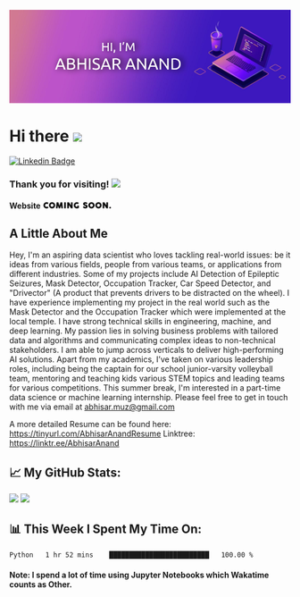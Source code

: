 <!--### Hi there 👋-->
[![Abhisar's GitHub Banner](./assets/BannerDesign1.png)](https://abhisaranand.github.io/)
# Hi there <img src="https://media.giphy.com/media/hvRJCLFzcasrR4ia7z/giphy.gif" width="25px">

[![Linkedin Badge](https://img.shields.io/badge/-LinkedIn-0e76a8?style=flat-square&logo=Linkedin&logoColor=white)](https://linkedin.com/in/abhisar-anand)
<!--[![Website Badge](https://img.shields.io/badge/Website-3b5998?style=flat-square&logo=google-chrome&logoColor=white)](https://gkassym.netlify.app)
[![Twitter Badge](https://img.shields.io/badge/-Twitter-00acee?style=flat-square&logo=Twitter&logoColor=white)](https://twitter.com/GKassym)
[![Instagram Badge](https://img.shields.io/badge/-Instagram-e4405f?style=flat-square&logo=Instagram&logoColor=white)](https://instagram.com/gkassym/)
[![Medium Badge](https://img.shields.io/badge/medium-%2312100E.svg?&style=for-square&logo=medium&logoColor=white)](https://medium.com/@gapur.kassym)
[![Telegram Badge](https://img.shields.io/badge/-Telegram-0088cc?style=flat-square&logo=Telegram&logoColor=white)](https://t.me/GKassym)-->

### Thank you for visiting! ![](https://visitor-badge.glitch.me/badge?page_id=AbhisarAnand.AbhisarAnand)
#### Website <img src="./assets/coming_soon.gif" width="125px">

## A Little About Me
  Hey, I'm an aspiring data scientist who loves tackling real-world issues: be it ideas from various fields, people from various teams, or applications from different industries. Some of my projects include AI Detection of Epileptic Seizures, Mask Detector, Occupation Tracker, Car Speed Detector, and "Drivector" (A product that prevents drivers to be distracted on the wheel). I have experience implementing my project in the real world such as the Mask Detector and the Occupation Tracker which were implemented at the local temple. I have strong technical skills in engineering, machine, and deep learning. My passion lies in solving business problems with tailored data and algorithms and communicating complex ideas to non-technical stakeholders. I am able to jump across verticals to deliver high-performing AI solutions. Apart from my academics, I’ve taken on various leadership roles, including being the captain for our school junior-varsity volleyball team, mentoring and teaching kids various STEM topics and leading teams for various competitions. This summer break, I'm interested in a part-time data science or machine learning internship. Please feel free to get in touch with me via email at abhisar.muz@gmail.com

A more detailed Resume can be found here: https://tinyurl.com/AbhisarAnandResume
Linktree: https://linktr.ee/AbhisarAnand

## 📈 **My GitHub Stats:**

  <img height="180em" src="https://github-readme-stats.vercel.app/api?username=AbhisarAnand&show_icons=true&hide_border=true&&count_private=true&include_all_commits=true" />
  <img height="180em" src="https://github-readme-stats.vercel.app/api/top-langs/?username=AbhisarAnand&exclude_repo=KNN-Image-Classification&show_icons=true&hide_border=true&layout=compact&langs_count=8"/>

## 📊 **This Week I Spent My Time On:**
<!--START_SECTION:waka-->

```txt
Python   1 hr 52 mins    █████████████████████████   100.00 %
```

<!--END_SECTION:waka-->
#### **Note: I spend a lot of time using Jupyter Notebooks which Wakatime counts as Other.**
<!--
**AbhisarAnand/AbhisarAnand** is a ✨ _special_ ✨ repository because its `README.md` (this file) appears on your GitHub profile.

Here are some ideas to get you started:

- 🔭 I’m currently working on ...
- 🌱 I’m currently learning ...
- 👯 I’m looking to collaborate on ...
- 🤔 I’m looking for help with ...
- 💬 Ask me about ...
- 📫 How to reach me: ...
- 😄 Pronouns: ...
- ⚡ Fun fact: ...
-->
